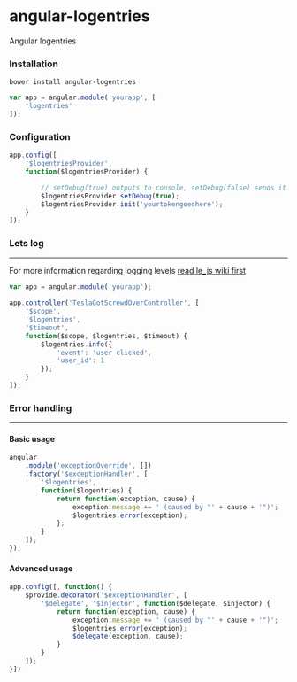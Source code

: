 # angular-logentries
Angular logentries


### Installation

```
bower install angular-logentries
```

```js
var app = angular.module('yourapp', [
    'logentries'
]);
```

### Configuration

```js
app.config([
    '$logentriesProvider',
    function($logentriesProvider) {

        // setDebug(true) outputs to console, setDebug(false) sends it to logentries
        $logentriesProvider.setDebug(true);
        $logentriesProvider.init('yourtokengoeshere');
    }
]);
```

### Lets log
------------------------------
For more information regarding logging levels [read le_js wiki first](https://github.com/logentries/le_js/wiki/API)

```js
var app = angular.module('yourapp');

app.controller('TeslaGotScrewdOverController', [
    '$scope',
    '$logentries',
    '$timeout',
    function($scope, $logentries, $timeout) {
        $logentries.info({
            'event': 'user clicked',
            'user_id': 1
        });
    }
]);
```

### Error handling
-----------------------------

#### Basic usage

```js
angular
    .module('exceptionOverride', [])
    .factory('$exceptionHandler', [
        '$logentries',
        function($logentries) {
            return function(exception, cause) {
                exception.message += ' (caused by "' + cause + '")';
                $logentries.error(exception);
            };
        }
    ]);
});
```

#### Advanced usage

```js
app.config([, function() {
    $provide.decorator('$exceptionHandler', [
        '$delegate', '$injector', function($delegate, $injector) {
            return function(exception, cause) {
                exception.message += ' (caused by "' + cause + '")';
                $logentries.error(exception);
                $delegate(exception, cause);
            }
        }
    ]);
}])

```
